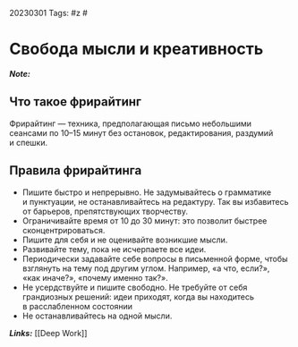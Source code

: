 20230301
Tags: #z #
# Свобода мысли и креативность

***Note:*** 

## Что такое фрирайтинг

Фрирайтинг — техника, предполагающая письмо небольшими сеансами по 10–15 минут без остановок, редактирования, раздумий и спешки.

## Правила фрирайтинга

-   Пишите быстро и непрерывно. Не задумывайтесь о грамматике и пунктуации, не останавливайтесь на редактуру. Так вы избавитесь от барьеров, препятствующих творчеству.
-   Ограничивайте время от 10 до 30 минут: это позволит быстрее сконцентрироваться.
-   Пишите для себя и не оценивайте возникшие мысли.
-   Развивайте тему, пока не исчерпаете все идеи.
-   Периодически задавайте себе вопросы в письменной форме, чтобы взглянуть на тему под другим углом. Например, «а что, если?», «как иначе?», «почему именно так?».
-   Не усердствуйте и пишите свободно. Не требуйте от себя грандиозных решений: идеи приходят, когда вы находитесь в расслабленном состоянии
-   Не останавливайтесь на одной мысли.

***Links:*** [[Deep Work]]

